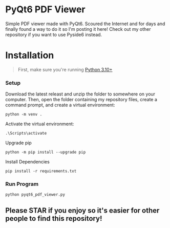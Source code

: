 # PyQt6 PDF Viewer
Simple PDF viewer made with PyQt6.  Scoured the Internet and for days and finally found a way to do it so I'm posting it here!  Check out my other repository if you want to use Pyside6 instead.

# Installation

> First, make sure you're running [Python 3.10+](https://www.python.org/downloads/release/python-31011/)

### Setup
Download the latest releast and unzip the folder to somewhere on your computer.  Then, open the folder containing my repository files, create a command prompt, and create a virtual environment:
```
python -m venv .
```
Activate the virtual environment:
```
.\Scripts\activate
```
Upgrade pip
```
python -m pip install --upgrade pip
```
Install Dependencies
```
pip install -r requirements.txt
```

### Run Program
```
python pyqt6_pdf_viewer.py
```

## Please STAR if you enjoy so it's easier for other people to find this repository!
